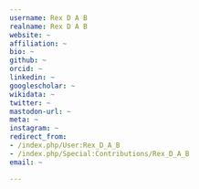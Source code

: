 ```yaml
---
username: Rex D A B
realname: Rex D A B
website: ~
affiliation: ~
bio: ~
github: ~
orcid: ~
linkedin: ~
googlescholar: ~
wikidata: ~
twitter: ~
mastodon-url: ~
meta: ~
instagram: ~
redirect_from:
- /index.php/User:Rex_D_A_B
- /index.php/Special:Contributions/Rex_D_A_B
email: ~

---
```


